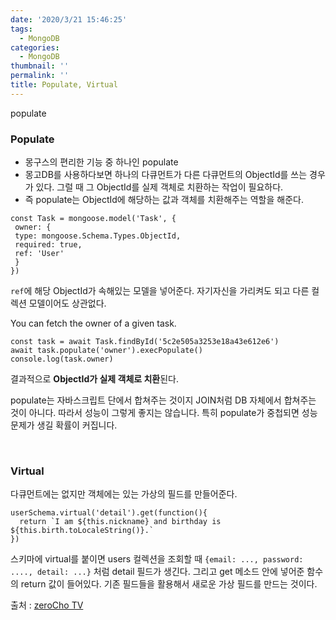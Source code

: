 ```yaml
---
date: '2020/3/21 15:46:25'
tags:
  - MongoDB
categories:
  - MongoDB
thumbnail: ''
permalink: ''
title: Populate, Virtual
---
```


populate

<!-- more -->

### Populate

- 몽구스의 편리한 기능 중 하나인 populate
- 몽고DB를 사용하다보면 하나의 다큐먼트가 다른 다큐먼트의 ObjectId를 쓰는 경우가 있다. 그럴 때 그 ObjectId를 실제 객체로 치환하는 작업이 필요하다.
- 즉 populate는 ObjectId에 해당하는 값과 객체를 치환해주는 역할을 해준다.


```
const Task = mongoose.model('Task', {
 owner: {
 type: mongoose.Schema.Types.ObjectId,
 required: true,
 ref: 'User'
 }
})
```

`ref`에 해당 ObjectId가 속해있는 모델을 넣어준다. 자기자신을 가리켜도 되고 다른 컬렉션 모델이어도 상관없다.


You can fetch the owner of a given task.
```
const task = await Task.findById('5c2e505a3253e18a43e612e6')
await task.populate('owner').execPopulate()
console.log(task.owner)
```

결과적으로 **ObjectId가 실제 객체로 치환**된다.


 populate는 자바스크립트 단에서 합쳐주는 것이지 JOIN처럼 DB 자체에서 합쳐주는 것이 아니다. 따라서 성능이 그렇게 좋지는 않습니다. 특히 populate가 중첩되면 성능 문제가 생길 확률이 커집니다.

<br>

### Virtual

다큐먼트에는 없지만 객체에는 있는 가상의 필드를 만들어준다.

```
userSchema.virtual('detail').get(function(){
  return `I am ${this.nickname} and birthday is ${this.birth.toLocaleString()}.`
})
```

스키마에 virtual를 붙이면 users 컬렉션을 조회할 때 `{email: ..., password: ...., detail: ...}` 처럼 detail 필드가 생긴다. 그리고 get 메소드 안에 넣어준 함수의 return 값이 들어있다. 기존 필드들을 활용해서 새로운 가상 필드를 만드는 것이다.





 출처 : [zeroCho TV](https://www.zerocho.com/category/MongoDB/post/59a66f8372262500184b5363)